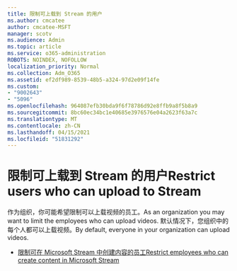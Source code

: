 ```yaml
---
title: 限制可上载到 Stream 的用户
ms.author: cmcatee
author: cmcatee-MSFT
manager: scotv
ms.audience: Admin
ms.topic: article
ms.service: o365-administration
ROBOTS: NOINDEX, NOFOLLOW
localization_priority: Normal
ms.collection: Adm_O365
ms.assetid: ef2df989-8539-48b5-a324-97d2e09f14fe
ms.custom:
- "9002643"
- "5096"
ms.openlocfilehash: 964087efb30bda9f6f78786d92e8ffb9a8f5b8a9
ms.sourcegitcommit: 8bc60ec34bc1e40685e3976576e04a2623f63a7c
ms.translationtype: MT
ms.contentlocale: zh-CN
ms.lasthandoff: 04/15/2021
ms.locfileid: "51831292"
---
```

# <a name="restrict-users-who-can-upload-to-stream"></a><span data-ttu-id="46e5a-102">限制可上载到 Stream 的用户</span><span class="sxs-lookup"><span data-stu-id="46e5a-102">Restrict users who can upload to Stream</span></span>

<span data-ttu-id="46e5a-103">作为组织，你可能希望限制可以上载视频的员工。</span><span class="sxs-lookup"><span data-stu-id="46e5a-103">As an organization you may want to limit the employees who can upload videos.</span></span> <span data-ttu-id="46e5a-104">默认情况下，您组织中的每个人都可以上载视频。</span><span class="sxs-lookup"><span data-stu-id="46e5a-104">By default, everyone in your organization can upload videos.</span></span>

- [<span data-ttu-id="46e5a-105">限制可在 Microsoft Stream 中创建内容的员工</span><span class="sxs-lookup"><span data-stu-id="46e5a-105">Restrict employees who can create content in Microsoft Stream</span></span>](https://docs.microsoft.com/stream/restrict-uploaders)
